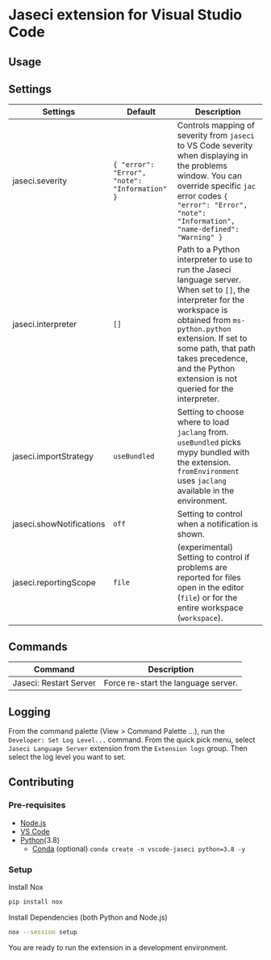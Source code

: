 # Jaseci extension for Visual Studio Code

## Usage

## Settings

| Settings                            | Default                                       | Description                                                                                                                                                                                                                                                                                                                                      |
| ----------------------------------- | --------------------------------------------- | ------------------------------------------------------------------------------------------------------------------------------------------------------------------------------------------------------------------------------------------------------------------------------------------------------------------------------------------------ |
| jaseci.severity          | `{ "error": "Error", "note": "Information" }` | Controls mapping of severity from `jaseci` to VS Code severity when displaying in the problems window. You can override specific `jac` error codes `{ "error": "Error", "note": "Information", "name-defined": "Warning" }`                                                                                                                       |
| jaseci.interpreter       | `[]`                                          | Path to a Python interpreter to use to run the Jaseci language server. When set to `[]`, the interpreter for the workspace is obtained from `ms-python.python` extension. If set to some path, that path takes precedence, and the Python extension is not queried for the interpreter.                                                                   |
| jaseci.importStrategy    | `useBundled`                                  | Setting to choose where to load `jaclang` from. `useBundled` picks mypy bundled with the extension. `fromEnvironment` uses `jaclang` available in the environment.                                                                                                                                                                                     |
| jaseci.showNotifications | `off`                                         | Setting to control when a notification is shown.                                                                                                                                                                                                                                                                                                 |
| jaseci.reportingScope    | `file`                                        | (experimental) Setting to control if problems are reported for files open in the editor (`file`) or for the entire workspace (`workspace`).                                                                                                                                                                                                      |

## Commands

| Command              | Description                       |
| -------------------- | --------------------------------- |
| Jaseci: Restart Server | Force re-start the language server. |

## Logging

From the command palette (View > Command Palette ...), run the `Developer: Set Log Level...` command. From the quick pick menu, select `Jaseci Language Server` extension from the `Extension logs` group. Then select the log level you want to set.

## Contributing
### Pre-requisites
- [Node.js](https://nodejs.org/en/)
- [VS Code](https://code.visualstudio.com/)
- [Python](https://www.python.org/)(3.8)
  - [Conda](https://docs.conda.io/en/latest/) (optional) `conda create -n vscode-jaseci python=3.8 -y`

### Setup
Install Nox
```bash
pip install nox
```
Install Dependencies (both Python and Node.js)
```bash
nox --session setup
```
You are ready to run the extension in a development environment.